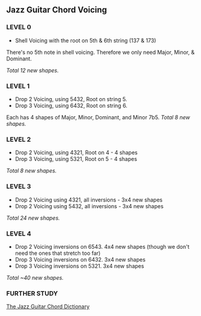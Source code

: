## Jazz Guitar Chord Voicing

### LEVEL 0

- Shell Voicing with the root on 5th & 6th string (137 & 173)

There's no 5th note in shell voicing. Therefore we only need Major, Minor, & Dominant.

_Total 12 new shapes._

### LEVEL 1

- Drop 2 Voicing, using 5432, Root on string 5.
- Drop 3 Voicing, using 6432, Root on string 6.

Each has 4 shapes of Major, Minor, Dominant, and Minor 7b5.
_Total 8 new shapes._

### LEVEL 2

- Drop 2 Voicing, using 4321, Root on 4 - 4 shapes
- Drop 3 Voicing, using 5321, Root on 5 - 4 shapes

_Total 8 new shapes._

### LEVEL 3

- Drop 2 Voicing using 4321, all inversions - 3x4 new shapes
- Drop 2 Voicing using 5432, all inversions - 3x4 new shapes

_Total 24 new shapes._

### LEVEL 4

- Drop 2 Voicing inversions on 6543. 4x4 new shapes (though we don't need the ones that stretch too far)
- Drop 3 Voicing inversions on 6432. 3x4 new shapes
- Drop 3 Voicing inversions on 5321. 3x4 new shapes

_Total ~40 new shapes._

### FURTHER STUDY

[The Jazz Guitar Chord Dictionary](https://www.jazzguitar.be/ebooks/The_Jazz_Guitar_Chord_Dictionary.pdf)
